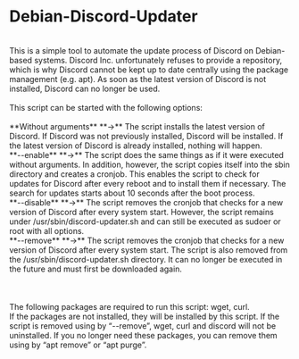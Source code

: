 # Debian-Discord-Updater<br/>
<br/>
This is a simple tool to automate the update process of Discord on Debian-based systems. Discord Inc. unfortunately refuses to provide a repository, which is why Discord cannot be kept up to date centrally using the package management (e.g. apt). As soon as the latest version of Discord is not installed, Discord can no longer be used.<br/>
<br/>
This script can be started with the following options:<br/>
<br/>
**Without arguments**    **->**  The script installs the latest version of Discord. If Discord was not previously installed, Discord will be installed. If the latest version of Discord is already installed, nothing will happen.<br/>
**--enable**             **->**  The script does the same things as if it were executed without arguments. In addition, however, the script copies itself into the sbin directory and creates a cronjob. This enables the script to check for updates for Discord after every reboot and to install them if necessary. The search for updates starts about 10 seconds after the boot process.<br/>
**--disable**            **->**  The script removes the cronjob that checks for a new version of Discord after every system start. However, the script remains under /usr/sbin/discord-updater.sh and can still be executed as sudoer or root with all options.<br/>
**--remove**             **->**  The script removes the cronjob that checks for a new version of Discord after every system start. The script is also removed from the /usr/sbin/discord-updater.sh directory. It can no longer be executed in the future and must first be downloaded again.<br/>
<br/>
<br/>
<br/>
The following packages are required to run this script: wget, curl.<br/>
If the packages are not installed, they will be installed by this script. If the script is removed using by “--remove”, wget, curl and discord will not be uninstalled. If you no longer need these packages, you can remove them using by “apt remove” or “apt purge”.<br/>
